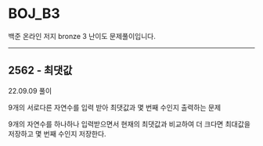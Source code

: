# BOJ_B3
백준 온라인 저지 bronze 3 난이도 문제풀이입니다.

---

## 2562 - 최댓값

22.09.09 풀이

9개의 서로다른 자연수를 입력 받아 최댓값과 몇 번째 수인지 출력하는 문제

9개의 자연수를 하나하나 입력받으면서 현재의 최댓값과 비교하여 더 크다면 최대값을 저장하고 몇 번째 수인지 저장한다.